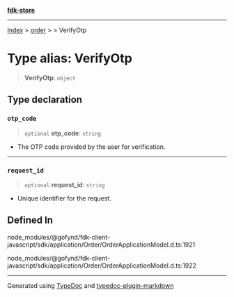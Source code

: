 [**fdk-store**](../../../README.md)
***

[Index](../../../API.md) > [order](../../README.md) > [<internal>](../README.md) > VerifyOtp

# Type alias: VerifyOtp

> **VerifyOtp**: `object`

## Type declaration

### `otp_code`

> `optional` **otp\_code**: `string`

- The OTP code provided by the user for verification.

***

### `request_id`

> `optional` **request\_id**: `string`

- Unique identifier for the request.

## Defined In

node\_modules/@gofynd/fdk-client-javascript/sdk/application/Order/OrderApplicationModel.d.ts:1921

node\_modules/@gofynd/fdk-client-javascript/sdk/application/Order/OrderApplicationModel.d.ts:1922

***
Generated using [TypeDoc](https://typedoc.org/) and [typedoc-plugin-markdown](https://www.npmjs.com/package/typedoc-plugin-markdown)
